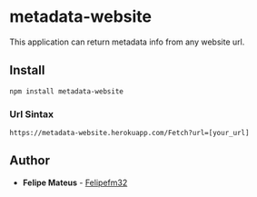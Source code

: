 # metadata-website

This application can return metadata info from  any website url.

## Install
```shell
npm install metadata-website
```


### Url Sintax

```url
https://metadata-website.herokuapp.com/Fetch?url=[your_url]
```

## Author

* **Felipe Mateus** - [Felipefm32](https://github.com/felipefm32/metadata-website)
